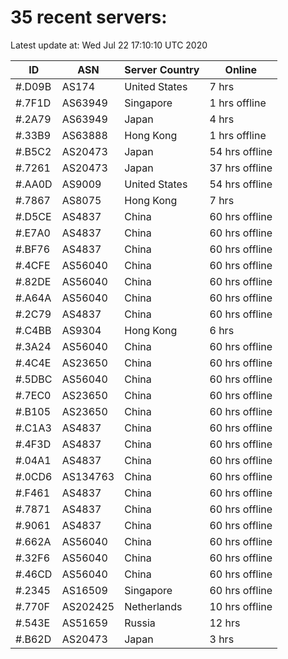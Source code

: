 # 35 recent servers:

Latest update at: Wed Jul 22 17:10:10 UTC 2020

| ID | ASN | Server Country | Online |
| -- | --- | -------------- | ------ |
| #.D09B | AS174 | United States | 7 hrs |
| #.7F1D | AS63949 | Singapore | 1 hrs offline |
| #.2A79 | AS63949 | Japan | 4 hrs |
| #.33B9 | AS63888 | Hong Kong | 1 hrs offline |
| #.B5C2 | AS20473 | Japan | 54 hrs offline |
| #.7261 | AS20473 | Japan | 37 hrs offline |
| #.AA0D | AS9009 | United States | 54 hrs offline |
| #.7867 | AS8075 | Hong Kong | 7 hrs |
| #.D5CE | AS4837 | China | 60 hrs offline |
| #.E7A0 | AS4837 | China | 60 hrs offline |
| #.BF76 | AS4837 | China | 60 hrs offline |
| #.4CFE | AS56040 | China | 60 hrs offline |
| #.82DE | AS56040 | China | 60 hrs offline |
| #.A64A | AS56040 | China | 60 hrs offline |
| #.2C79 | AS4837 | China | 60 hrs offline |
| #.C4BB | AS9304 | Hong Kong | 6 hrs |
| #.3A24 | AS56040 | China | 60 hrs offline |
| #.4C4E | AS23650 | China | 60 hrs offline |
| #.5DBC | AS56040 | China | 60 hrs offline |
| #.7EC0 | AS23650 | China | 60 hrs offline |
| #.B105 | AS23650 | China | 60 hrs offline |
| #.C1A3 | AS4837 | China | 60 hrs offline |
| #.4F3D | AS4837 | China | 60 hrs offline |
| #.04A1 | AS4837 | China | 60 hrs offline |
| #.0CD6 | AS134763 | China | 60 hrs offline |
| #.F461 | AS4837 | China | 60 hrs offline |
| #.7871 | AS4837 | China | 60 hrs offline |
| #.9061 | AS4837 | China | 60 hrs offline |
| #.662A | AS56040 | China | 60 hrs offline |
| #.32F6 | AS56040 | China | 60 hrs offline |
| #.46CD | AS56040 | China | 60 hrs offline |
| #.2345 | AS16509 | Singapore | 60 hrs offline |
| #.770F | AS202425 | Netherlands | 10 hrs offline |
| #.543E | AS51659 | Russia | 12 hrs |
| #.B62D | AS20473 | Japan | 3 hrs |

